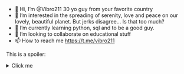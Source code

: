 - 👋 Hi, I’m @Vibro211 30 yo guy from your favorite country
- 👀 I’m interested in the spreading of serenity, love and peace on our lovely, beautiful planet. But jerks disagree... Is that too much? 
- 🌱 I’m currently learning python, sql and to be a good guy. 
- 💞️ I’m looking to collaborate on educational stuff 
- 📫 How to reach me https://t.me/vibro211 


This is a spoiler:

<details>
<summary>Click me</summary>

![cool pigman image](https://user-images.githubusercontent.com/112625230/188285697-1a97afbd-29f3-4b66-9e0e-dd684bdd5545.jpg "Cool pigman")

</details>
